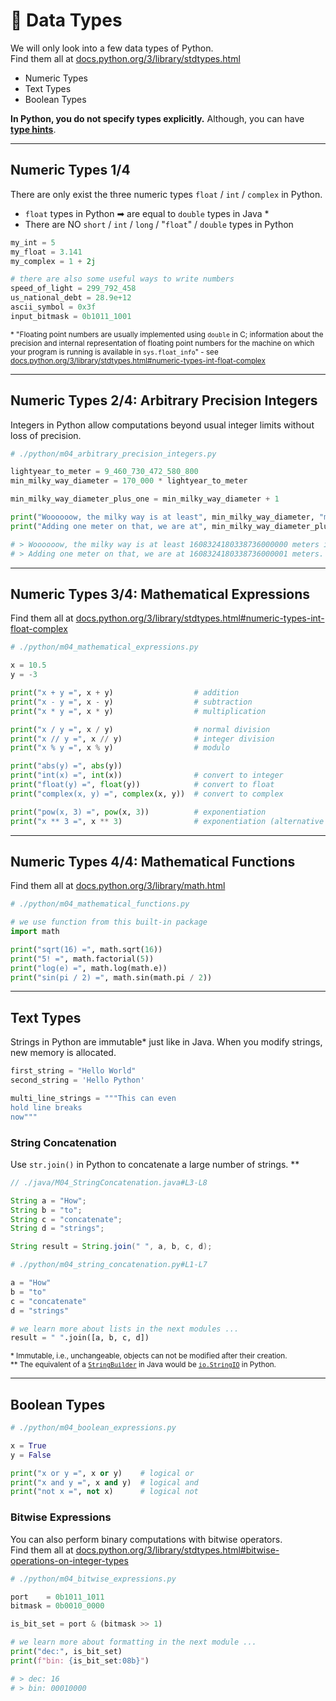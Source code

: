 <!-- .slide: id="-data-types" -->

# 🐍 Data Types
<!-- .element: class="headline" -->

We will only look into a few data types of Python.  
Find them all at [docs.python.org/3/library/stdtypes.html](https://docs.python.org/3/library/stdtypes.html)

- Numeric Types
- Text Types
- Boolean Types
 
**In Python, you do not specify types explicitly.**
Although, you can have [**type hints**](https://docs.python.org/3/library/typing.html).

---

## Numeric Types 1/4

There are only exist the three numeric types `float` / `int` / `complex` in Python.

- `float` types in Python ➡ are equal to `double` types in Java *
- There are NO `short` / `int` / `long` / "`float`" / `double` types in Python

```py
my_int = 5
my_float = 3.141
my_complex = 1 + 2j

# there are also some useful ways to write numbers
speed_of_light = 299_792_458
us_national_debt = 28.9e+12
ascii_symbol = 0x3f
input_bitmask = 0b1011_1001
```

<small>* "Floating point numbers are usually implemented using `double` in C; information about the precision and internal representation of floating point numbers for the machine on which your program is running is available in `sys.float_info`" - see [docs.python.org/3/library/stdtypes.html#numeric-types-int-float-complex](https://docs.python.org/3/library/stdtypes.html#numeric-types-int-float-complex)</small>

---

## Numeric Types 2/4: Arbitrary Precision Integers

Integers in Python allow computations beyond usual integer limits without loss of precision.

```py
# ./python/m04_arbitrary_precision_integers.py

lightyear_to_meter = 9_460_730_472_580_800
min_milky_way_diameter = 170_000 * lightyear_to_meter

min_milky_way_diameter_plus_one = min_milky_way_diameter + 1

print("Woooooow, the milky way is at least", min_milky_way_diameter, "meters in diameter!")
print("Adding one meter on that, we are at", min_milky_way_diameter_plus_one, "meters.")

# > Woooooow, the milky way is at least 1608324180338736000000 meters in diameter!
# > Adding one meter on that, we are at 1608324180338736000001 meters.

```

---

## Numeric Types 3/4: Mathematical Expressions

Find them all at [docs.python.org/3/library/stdtypes.html#numeric-types-int-float-complex](https://docs.python.org/3/library/stdtypes.html#numeric-types-int-float-complex)

```py [|6-8|10-12|14-17|19-20|]
# ./python/m04_mathematical_expressions.py

x = 10.5
y = -3

print("x + y =", x + y)                  # addition
print("x - y =", x - y)                  # subtraction
print("x * y =", x * y)                  # multiplication

print("x / y =", x / y)                  # normal division
print("x // y =", x // y)                # integer division
print("x % y =", x % y)                  # modulo

print("abs(y) =", abs(y))
print("int(x) =", int(x))                # convert to integer
print("float(y) =", float(y))            # convert to float
print("complex(x, y) =", complex(x, y))  # convert to complex

print("pow(x, 3) =", pow(x, 3))          # exponentiation
print("x ** 3 =", x ** 3)                # exponentiation (alternative syntax)

```

---

## Numeric Types 4/4: Mathematical Functions

Find them all at [docs.python.org/3/library/math.html](https://docs.python.org/3/library/math.html)

```py
# ./python/m04_mathematical_functions.py

# we use function from this built-in package
import math

print("sqrt(16) =", math.sqrt(16))
print("5! =", math.factorial(5))
print("log(e) =", math.log(math.e))
print("sin(pi / 2) =", math.sin(math.pi / 2))

```

---

## Text Types

Strings in Python are immutable* just like in Java.
When you modify strings, new memory is allocated.

```py
first_string = "Hello World"
second_string = 'Hello Python'

multi_line_strings = """This can even
hold line breaks
now"""
```

### String Concatenation

Use `str.join()` in Python to concatenate a large number of strings. **

<div class="sidebyside">

```java
// ./java/M04_StringConcatenation.java#L3-L8

String a = "How";
String b = "to";
String c = "concatenate";
String d = "strings";

String result = String.join(" ", a, b, c, d);
```

```py
# ./python/m04_string_concatenation.py#L1-L7

a = "How"
b = "to"
c = "concatenate"
d = "strings"

# we learn more about lists in the next modules ...
result = " ".join([a, b, c, d])
```

</div>

<small>* Immutable, i.e., unchangeable, objects can not be modified after their creation.</small>  
<small>** The equivalent of a [`StringBuilder`](https://docs.oracle.com/javase/7/docs/api/java/lang/StringBuilder.html) in Java would be [`io.StringIO`](https://docs.python.org/3.9/library/io.html#io.StringIO) in Python.</small>

---

## Boolean Types

```py
# ./python/m04_boolean_expressions.py

x = True
y = False

print("x or y =", x or y)    # logical or
print("x and y =", x and y)  # logical and
print("not x =", not x)      # logical not

```

### Bitwise Expressions

You can also perform binary computations with bitwise operators.  
Find them all at [docs.python.org/3/library/stdtypes.html#bitwise-operations-on-integer-types](https://docs.python.org/3/library/stdtypes.html#bitwise-operations-on-integer-types)

```py
# ./python/m04_bitwise_expressions.py

port    = 0b1011_1011
bitmask = 0b0010_0000

is_bit_set = port & (bitmask >> 1)

# we learn more about formatting in the next module ...
print("dec:", is_bit_set)
print(f"bin: {is_bit_set:08b}")

# > dec: 16
# > bin: 00010000

```
